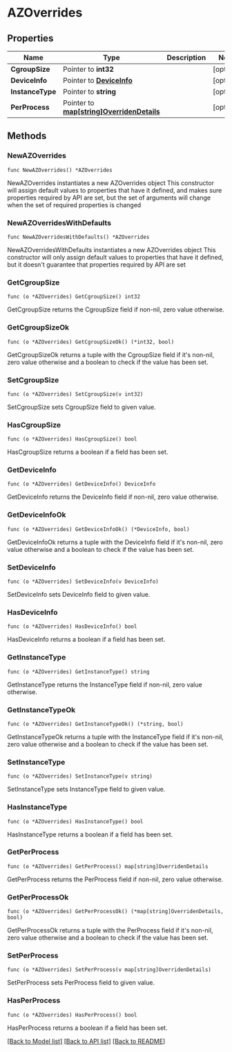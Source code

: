 # AZOverrides

## Properties

Name | Type | Description | Notes
------------ | ------------- | ------------- | -------------
**CgroupSize** | Pointer to **int32** |  | [optional] 
**DeviceInfo** | Pointer to [**DeviceInfo**](DeviceInfo.md) |  | [optional] 
**InstanceType** | Pointer to **string** |  | [optional] 
**PerProcess** | Pointer to [**map[string]OverridenDetails**](OverridenDetails.md) |  | [optional] 

## Methods

### NewAZOverrides

`func NewAZOverrides() *AZOverrides`

NewAZOverrides instantiates a new AZOverrides object
This constructor will assign default values to properties that have it defined,
and makes sure properties required by API are set, but the set of arguments
will change when the set of required properties is changed

### NewAZOverridesWithDefaults

`func NewAZOverridesWithDefaults() *AZOverrides`

NewAZOverridesWithDefaults instantiates a new AZOverrides object
This constructor will only assign default values to properties that have it defined,
but it doesn't guarantee that properties required by API are set

### GetCgroupSize

`func (o *AZOverrides) GetCgroupSize() int32`

GetCgroupSize returns the CgroupSize field if non-nil, zero value otherwise.

### GetCgroupSizeOk

`func (o *AZOverrides) GetCgroupSizeOk() (*int32, bool)`

GetCgroupSizeOk returns a tuple with the CgroupSize field if it's non-nil, zero value otherwise
and a boolean to check if the value has been set.

### SetCgroupSize

`func (o *AZOverrides) SetCgroupSize(v int32)`

SetCgroupSize sets CgroupSize field to given value.

### HasCgroupSize

`func (o *AZOverrides) HasCgroupSize() bool`

HasCgroupSize returns a boolean if a field has been set.

### GetDeviceInfo

`func (o *AZOverrides) GetDeviceInfo() DeviceInfo`

GetDeviceInfo returns the DeviceInfo field if non-nil, zero value otherwise.

### GetDeviceInfoOk

`func (o *AZOverrides) GetDeviceInfoOk() (*DeviceInfo, bool)`

GetDeviceInfoOk returns a tuple with the DeviceInfo field if it's non-nil, zero value otherwise
and a boolean to check if the value has been set.

### SetDeviceInfo

`func (o *AZOverrides) SetDeviceInfo(v DeviceInfo)`

SetDeviceInfo sets DeviceInfo field to given value.

### HasDeviceInfo

`func (o *AZOverrides) HasDeviceInfo() bool`

HasDeviceInfo returns a boolean if a field has been set.

### GetInstanceType

`func (o *AZOverrides) GetInstanceType() string`

GetInstanceType returns the InstanceType field if non-nil, zero value otherwise.

### GetInstanceTypeOk

`func (o *AZOverrides) GetInstanceTypeOk() (*string, bool)`

GetInstanceTypeOk returns a tuple with the InstanceType field if it's non-nil, zero value otherwise
and a boolean to check if the value has been set.

### SetInstanceType

`func (o *AZOverrides) SetInstanceType(v string)`

SetInstanceType sets InstanceType field to given value.

### HasInstanceType

`func (o *AZOverrides) HasInstanceType() bool`

HasInstanceType returns a boolean if a field has been set.

### GetPerProcess

`func (o *AZOverrides) GetPerProcess() map[string]OverridenDetails`

GetPerProcess returns the PerProcess field if non-nil, zero value otherwise.

### GetPerProcessOk

`func (o *AZOverrides) GetPerProcessOk() (*map[string]OverridenDetails, bool)`

GetPerProcessOk returns a tuple with the PerProcess field if it's non-nil, zero value otherwise
and a boolean to check if the value has been set.

### SetPerProcess

`func (o *AZOverrides) SetPerProcess(v map[string]OverridenDetails)`

SetPerProcess sets PerProcess field to given value.

### HasPerProcess

`func (o *AZOverrides) HasPerProcess() bool`

HasPerProcess returns a boolean if a field has been set.


[[Back to Model list]](../README.md#documentation-for-models) [[Back to API list]](../README.md#documentation-for-api-endpoints) [[Back to README]](../README.md)


